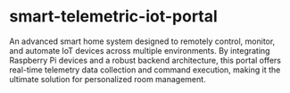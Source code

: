 # smart-telemetric-iot-portal
An advanced smart home system designed to remotely control, monitor, and automate IoT devices across multiple environments. By integrating Raspberry Pi devices and a robust backend architecture, this portal offers real-time telemetry data collection and command execution, making it the ultimate solution for personalized room management.
